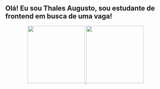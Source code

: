 ## Olá! Eu sou Thales Augusto, sou estudante de frontend em busca de uma vaga!
<div align="center">
  <a href="https://github.com/NThales">
  <img height="180em" src="https://github-readme-stats.vercel.app/api?username=NThales&show_icons=true&theme=dracula&include_all_commits=true&count_private=true"/>
  <img height="180em" src="https://github-readme-stats.vercel.app/api/top-langs/?username=NThales&layout=compact&langs_count=7&theme=dracula"/>
</div>
  
  ##
 

